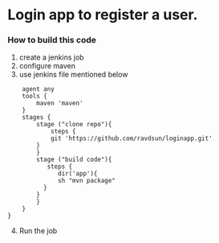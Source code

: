 # Login app to register a user.
### How to build this code
1. create a jenkins job
2. configure maven
3. use jenkins file mentioned below 
``` pipeline {  
    agent any  
    tools {  
        maven 'maven'  
    }  
    stages {  
        stage ("clone repo"){  
            steps {  
            git 'https://github.com/ravdsun/loginapp.git'  
        }  
        }  
        stage ("build code"){  
           steps {  
              dir('app'){  
              sh "mvn package"  
          }  
        }      
        }  
    }  
}  
```

4. Run the job
